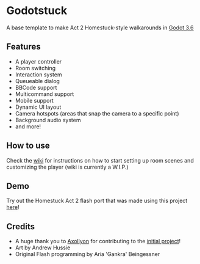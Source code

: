 # Godotstuck
 A base template to make Act 2 Homestuck-style walkarounds in [Godot 3.6](https://godotengine.org/download/archive/3.6-stable/)

## Features
- A player controller
- Room switching
- Interaction system
- Queueable dialog
- BBCode support
- Multicommand support
- Mobile support
- Dynamic UI layout
- Camera hotspots (areas that snap the camera to a specific point)
- Background audio system
- and more!

## How to use
Check the [wiki](https://github.com/Sharkalien/Godotstuck/wiki) for instructions on how to start setting up room scenes and customizing the player (wiki is currently a W.I.P.)

## Demo
Try out the Homestuck Act 2 flash port that was made using this project [here](https://sharkalien.github.io/Godot-YOU-THERE.-BOY.-Walkaround/)!

## Credits
- A huge thank you to [Axollyon](https://github.com/axollyon) for contributing to the [initial project](https://github.com/Sharkalien/Godot-YOU-THERE.-BOY.-Walkaround)!
- Art by Andrew Hussie
- Original Flash programming by Aria 'Gankra' Beingessner
